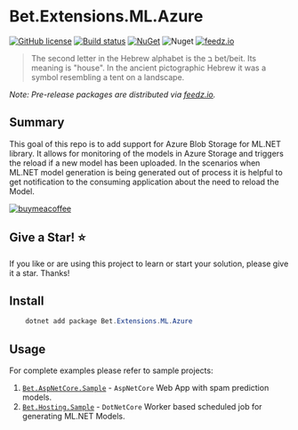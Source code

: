 # Bet.Extensions.ML.Azure

[![GitHub license](https://img.shields.io/badge/license-MIT-blue.svg?style=flat-square)](https://raw.githubusercontent.com/kdcllc/Bet.Extensions/master/LICENSE)
[![Build status](https://ci.appveyor.com/api/projects/status/fo9rakj7s7uhs3ij?svg=true)](https://ci.appveyor.com/project/kdcllc/bet-aspnetcore)
[![NuGet](https://img.shields.io/nuget/v/Bet.Extensions.ML.Azure.svg)](https://www.nuget.org/packages?q=Bet.Extensions.ML.Azure)
![Nuget](https://img.shields.io/nuget/dt/Bet.Extensions.ML.Azure)
[![feedz.io](https://img.shields.io/badge/endpoint.svg?url=https://f.feedz.io/kdcllc/bet-aspnetcore/shield/Bet.Extensions.ML.Azure/latest)](https://f.feedz.io/kdcllc/bet-aspnetcore/packages/Bet.Extensions.ML.Azure/latest/download)

> The second letter in the Hebrew alphabet is the ב bet/beit. Its meaning is "house". In the ancient pictographic Hebrew it was a symbol resembling a tent on a landscape.

_Note: Pre-release packages are distributed via [feedz.io](https://f.feedz.io/kdcllc/bet-extensions/nuget/index.json)._

## Summary

This goal of this repo is to add support for Azure Blob Storage for ML.NET library.
It allows for monitoring of the models in Azure Storage and triggers the reload if a new model has been uploaded.
In the scenarios when ML.NET model generation is being generated out of process it is helpful to get notification to the consuming application about the need to reload the Model.

[![buymeacoffee](https://www.buymeacoffee.com/assets/img/custom_images/orange_img.png)](https://www.buymeacoffee.com/vyve0og)

## Give a Star! :star:

If you like or are using this project to learn or start your solution, please give it a star. Thanks!

## Install

```csharp
    dotnet add package Bet.Extensions.ML.Azure
```

## Usage

For complete examples please refer to sample projects:

1. [`Bet.AspNetCore.Sample`](https://github.com/kdcllc/Bet.AspNetCore/tree/master/src/Bet.AspNetCore.Sample) - `AspNetCore` Web App with spam prediction models.
2. [`Bet.Hosting.Sample`](../Bet.Hosting.Sample/) - `DotNetCore` Worker based scheduled job for generating ML.NET Models.
